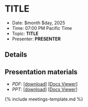 # __TITLE__

* Date: $month $day, 2025
* Time: 07:00 PM Pacific Time
* Topic: __TITLE__
* Presenter: __PRESENTER__

## Details

## Presentation materials
* *PDF*: [[download](https://github.com/PAARA-org/paara.org-attachments/blob/main/events/2025/2025xxxx.pdf?raw=true)] [[Docs Viewer](https://docs.google.com/viewer?url=https://github.com/PAARA-org/paara.org-attachments/blob/main/events/2025/2025xxxx.pdf?raw=true)]
* *PPT*: [[download](https://github.com/PAARA-org/paara.org-attachments/blob/main/events/2025/2025xxxx.ppt?raw=true)] [[Docs Viewer](https://docs.google.com/viewer?url=https://github.com/PAARA-org/paara.org-attachments/blob/main/events/2025/2025xxxx.ppt?raw=true)]

{% include meetings-template.md %}

